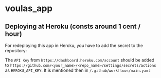# voulas_app

## Deploying at Heroku (consts around 1 cent / hour)

For redeploying this app in Heroku, you have to add the secret to the repository:

The `API Key` from `https://dashboard.heroku.com/account` 
should be added to `https://github.com/<your_name>/<repo_name>/settings/secrets/actions` 
as `HEROKU_API_KEY`.
It is mentioned then in `/.github/workflows/main.yaml`
